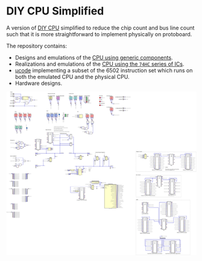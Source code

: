 # DIY CPU Simplified

A version of [DIY CPU](https://github.com/skagra/diy-cpu-meta) simplified to reduce the chip count and bus line count such that it is more straightforward to
implement physically on protoboard.

The repository contains:

* Designs and emulations of the [CPU using generic components](digital/generic/CPU.dig).
* Realizations and emulations of the [CPU using the `74HC` series of ICs](digital/74x/CPU.dig).
* [μcode](ucode) implementing a subset of the 6502 instruction set which runs on both the emulated CPU and the physical CPU.
* Hardware designs.

![CPU](docs/CPU-74HC.svg)